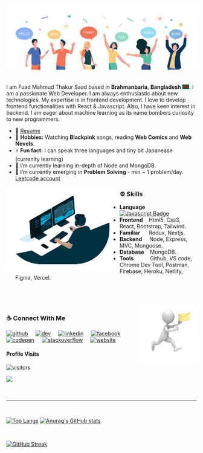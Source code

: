 ![](https://github.com/ThakurSaad/ThakurSaad/blob/main/github-banner.png)
<br/>
<br/>
<br/>
I am Fuad Mahmud Thakur Saad based in **Brahmanbaria**, **Bangladesh** <img src="assets/bangladesh.png" width="18"/>. I am a passionate Web Developer. I am always enthusiastic about new technologies. My expertise is in frontend development. I love to develop frontend functionalities with React & Javascript. Also, I have keen interest in backend. I am eager about machine learning as its name bombers curiosity to new programmers.
<br>
- 📄 [Resume](https://drive.google.com/file/d/1T4PdLGrVrU2gdjTpDZrEAa2znWL_ie8D/view?usp=sharing)
- 🖤 **Hobbies:**   Watching **Blackpink**  songs, reading **Web Comics** and **Web Novels**. 
- ⚡ **Fun fact:**  I can speak three languages and tiny bit Japanease (currenlty learning)
- 🌱 I’m currently learning in-depth of Node and MongoDB.
- 🌱 I’m currently emerging in <b>Problem Solving</b> - min ~ 1 problem/day. [Leetcode account](https://leetcode.com/thakursaad/)

<img align="left" width="300" src="https://github.com/ThakurSaad/ThakurSaad/blob/main/coder-1-nobg.gif">

### ⚙ Skills 
- **Language** &nbsp; [![Javascript Badge](https://img.shields.io/badge/-Javascript-F0DB4F?style=for-the-badge&labelColor=black&logo=javascript&logoColor=F0DB4F)](#)
- **Frontend** &nbsp;&nbsp; Html5, Css3, React, Bootstrap, Tailwind.
- **Familiar** &nbsp;&nbsp;&nbsp;&nbsp; Redux, Nextjs.
- **Backend** &nbsp;&nbsp;&nbsp;  Node, Express, MVC, Mongoose.
- **Database** &nbsp;&nbsp; MongoDB.
- **Tools** &nbsp;&nbsp;&nbsp;&nbsp;&nbsp;&nbsp;&nbsp;&nbsp;&nbsp;  Github, VS code, Chrome Dev Tool, Postman, Firebase, Heroku, Netlify, Figma, Vercel.

<br/>
<br/>
<br/>

<img height="150" align="right" src="https://github.com/ThakurSaad/ThakurSaad/blob/main/contact.gif">

### ☕ Connect With Me
[<img src='https://cdn.jsdelivr.net/npm/simple-icons@3.0.1/icons/github.svg' alt='github' height='40'>](https://github.com/ThakurSaad) &nbsp;&nbsp;&nbsp; [<img src='https://cdn.jsdelivr.net/npm/simple-icons@3.0.1/icons/dev-dot-to.svg' alt='dev' height='40'>](https://dev.to/thakursaad) &nbsp;&nbsp;&nbsp; [<img src='https://cdn.jsdelivr.net/npm/simple-icons@3.0.1/icons/linkedin.svg' alt='linkedin' height='40'>](https://www.linkedin.com/in/thakur-saad//) &nbsp;&nbsp;&nbsp; [<img src='https://cdn.jsdelivr.net/npm/simple-icons@3.0.1/icons/facebook.svg' alt='facebook' height='40'>](https://www.facebook.com/Shadow.Monarch.Saad/) &nbsp;&nbsp;&nbsp; [<img src='https://cdn.jsdelivr.net/npm/simple-icons@3.0.1/icons/codepen.svg' alt='codepen' height='40'>](https://codepen.io/thakursaad) &nbsp;&nbsp;&nbsp; [<img src='https://cdn.jsdelivr.net/npm/simple-icons@3.0.1/icons/stackoverflow.svg' alt='stackoverflow' height='40'>](https://stackoverflow.com/users/17325120/thakur-saad) &nbsp;&nbsp;&nbsp;  [<img src='https://cdn.jsdelivr.net/npm/simple-icons@3.0.1/icons/icloud.svg' alt='website' height='40'>](https://portfolio-d9488.web.app/)  

#### Profile Visits

![visitors](https://visitor-badge.glitch.me/badge?page_id=ThakurSaad.ThakurSaad)

![](https://komarev.com/ghpvc/?username=ThakurSaad&style=for-the-badge)

<br/>
<hr/>
<br/>

[![Top Langs](https://github-readme-stats.vercel.app/api/top-langs/?username=ThakurSaad&theme=midnight-purple)](https://github.com/anuraghazra/github-readme-stats) [![Anurag's GitHub stats](https://github-readme-stats.vercel.app/api?username=ThakurSaad&theme=midnight-purple)](https://github.com/anuraghazra/github-readme-stats)

<br/>

[![GitHub Streak](https://github-readme-streak-stats.herokuapp.com/?user=ThakurSaad&theme=midnight-purple)](https://git.io/streak-stats)

<!--
- 🔭 I’m currently working on ...
- 🌱 I’m currently learning ...
- 👯 I’m looking to collaborate on ..
- 🤔 I’m looking for help with ...
- 💬 Ask me about ...
- 😄 Pronouns: ..
-->
